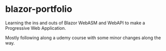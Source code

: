 # blazor-portfolio

Learning the ins and outs of Blazor WebASM and WebAPI to make a Progressive Web Application.

Mostly following along a udemy course with some minor changes along the way.
